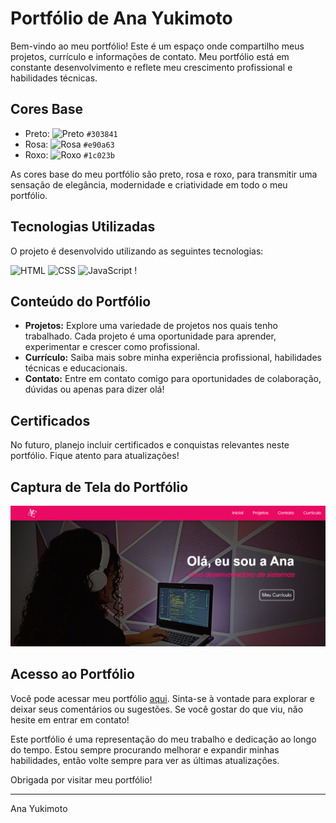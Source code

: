 # Portfólio de Ana Yukimoto

Bem-vindo ao meu portfólio! Este é um espaço onde compartilho meus projetos, currículo e informações de contato. Meu portfólio está em constante desenvolvimento e reflete meu crescimento profissional e habilidades técnicas.

## Cores Base

- Preto: ![Preto](https://via.placeholder.com/15/303841/000000?text=+) `#303841`
- Rosa: ![Rosa](https://via.placeholder.com/15/E90A63/000000?text=+) `#e90a63`
- Roxo: ![Roxo](https://via.placeholder.com/15/1C023B/000000?text=+) `#1c023b`

As cores base do meu portfólio são preto, rosa e roxo, para transmitir uma sensação de elegância, modernidade e criatividade em todo o meu portfólio.

## Tecnologias Utilizadas

O projeto é desenvolvido utilizando as seguintes tecnologias:

![HTML](https://img.icons8.com/color/48/000000/html-5.png) ![CSS](https://img.icons8.com/color/48/000000/css3.png) ![JavaScript](https://img.icons8.com/color/48/000000/javascript.png) !

## Conteúdo do Portfólio

- **Projetos:** Explore uma variedade de projetos nos quais tenho trabalhado. Cada projeto é uma oportunidade para aprender, experimentar e crescer como profissional.
- **Currículo:** Saiba mais sobre minha experiência profissional, habilidades técnicas e educacionais.
- **Contato:** Entre em contato comigo para oportunidades de colaboração, dúvidas ou apenas para dizer olá!

## Certificados

No futuro, planejo incluir certificados e conquistas relevantes neste portfólio. Fique atento para atualizações!

## Captura de Tela do Portfólio

![Imagem do Portfólio de Ana Yukimoto](./imgPortfolio.png)

## Acesso ao Portfólio

Você pode acessar meu portfólio [aqui](https://anayukimoto.github.io/). Sinta-se à vontade para explorar e deixar seus comentários ou sugestões. Se você gostar do que viu, não hesite em entrar em contato!

Este portfólio é uma representação do meu trabalho e dedicação ao longo do tempo. Estou sempre procurando melhorar e expandir minhas habilidades, então volte sempre para ver as últimas atualizações.

Obrigada por visitar meu portfólio!

---
Ana Yukimoto
